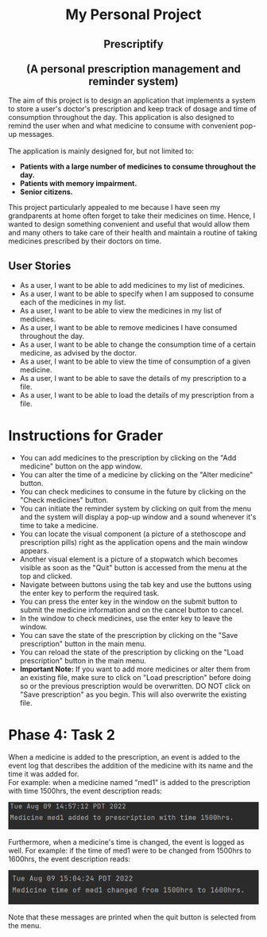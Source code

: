# <center> My Personal Project <center>


## <center> Prescriptify </center> <br> <center> (A personal prescription management and reminder system)

The aim of this project is to design an application that implements a system to store a user's doctor's
prescription and keep track of dosage and time of consumption throughout the day.
This application is also designed to remind the user when and what medicine to consume with convenient pop-up messages. 
<br>
<br> The application is mainly designed for, but not limited to:
- **Patients with a large number of medicines to consume throughout the day.**
- **Patients with memory impairment.** 
- **Senior citizens.**

This project particularly appealed to me because I have seen my grandparents at home often forget to take their 
medicines on time. Hence, I wanted to design something convenient and useful that would allow them and 
many others to take care of their health and maintain a routine of taking medicines prescribed by their doctors on time.



## User Stories
- As a user, I want to be able to add medicines to my list of medicines.
- As a user, I want to be able to specify when I am supposed to consume each of the medicines in my list.
- As a user, I want to be able to view the medicines in my list of medicines.
- As a user, I want to be able to remove medicines I have consumed throughout the day.
- As a user, I want to be able to change the consumption time of a certain medicine, as advised by the doctor.
- As a user, I want to be able to view the time of consumption of a given medicine.
- As a user, I want to be able to save the details of my prescription to a file.
- As a user, I want to be able to load the details of my prescription from a file.


# Instructions for Grader

- You can add medicines to the prescription by clicking on the "Add medicine" button on the app window.
- You can alter the time of a medicine by clicking on the "Alter medicine" button.
- You can check medicines to consume in the future by clicking on the "Check medicines" button.
- You can initiate the reminder system by clicking on quit from the menu and the system will display a pop-up window 
and a sound whenever it's time to take a medicine.
- You can locate the visual component (a picture of a stethoscope and prescription pills) right as the application 
opens and the main window appears. 
- Another visual element is a picture of a stopwatch which becomes visible as soon as 
the "Quit" button is accessed from the menu at the top and clicked.
- Navigate between buttons using the tab key and use the buttons using the enter key to perform the required task.
- You can press the enter key in the window on the submit button to submit the medicine information and on the cancel 
button to cancel.
- In the window to check medicines, use the enter key to leave the window.
- You can save the state of the prescription by clicking on the "Save prescription" button in the main menu.
- You can reload the state of the prescription by clicking on the "Load prescription" button in the main menu.
- **Important Note:** If you want to add more medicines or alter them from an existing file, make sure to click on 
"Load prescription" before doing so or the previous prescription would be overwritten. DO NOT click on 
"Save prescription" as you begin. This will also overwrite the existing file.


# Phase 4: Task 2

When a medicine is added to the prescription, an event is added to the event log that describes the addition of the 
medicine with its name and the time it was added for. <br> For example: when a medicine named "med1" is added to the 
prescription with time 1500hrs, the event description reads:

![img.png](data/img.png)

Furthermore, when a medicine's time is changed, the event is logged as well. For example: if the time of med1 were to
be changed from 1500hrs to 1600hrs, the event description reads:

![img_1.png](data/img_1.png)

Note that these messages are printed when the quit button is selected from the menu.